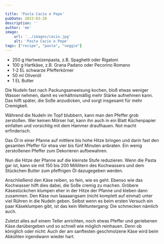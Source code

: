 ```yaml
---

title: 'Pasta Cacio e Pepe'
pubDate: 2023-03-20
description: ''
author: 'me'
image:
    url: '../images/cacio.jpg'
    alt: 'Pasta Cacio e Pepe'
tags: ["recipe", "pasta", "veggie"]
---
```

* 250 g Hartweizenpasta, z.B. Spaghetti oder Rigatoni
* 100 g Hartkäse, z.B. Grana Padano oder Pecorino Romano
* 1-2 EL schwarze Pfefferkörner
* 50 ml Olivenöl
* 1 EL Butter
  
Die Nudeln fast nach Packungsanweisung kochen, bloß etwas weniger Wasser nehmen, damit es verhältnismäßig mehr Stärke aufnehmen kann. Das hilft später, die Soße anzudicken, und sorgt insgesamt für mehr Cremigkeit.

Während die Nudeln im Topf blubbern, kann man den Pfeffer grob zerstoßen. Wer keinen Mörser hat, kann ihn auch in ein Blatt Küchenpapier einfalten und vorsichtig mit dem Hammer draufhauen. Not macht erfinderisch.

Das Öl in einer Pfanne auf mittlere bis hohe Hitze bringen und darin fast den gesamten Pfeffer für etwa vier bis fünf Minuten anbraten. Ein wenig zerstoßenen Pfeffer zum Dekorieren aufbewahren.

Nun die Hitze der Pfanne auf die kleinste Stufe reduzieren. Wenn die Pasta gar ist, kann sie mit 150 bis 200 Millilitern des Kochwassers und dem Stückchen Butter zum pfeffrigen Öl dazugegeben werden.

Anschließend den Käse reiben, so fein, wie es geht. Ebenso wie das Kochwasser hilft dies dabei, die Soße cremig zu machen. Gröbere Käsestückchen klumpen eher in der Hitze der Pfanne und kleben dann zusammen. Den Käse nun laaaaangsam (nicht komplett auf einmal) unter viel Rühren in die Nudeln geben. Selbst wenn es beim ersten Versuch ein paar Käseklumpen gibt, ist das kein Weltuntergang: Die schmecken nämlich auch.

Zuletzt alles auf einem Teller anrichten, noch etwas Pfeffer und geriebenen Käse darübergeben und so schnell wie möglich reinhauen. Denn ob königlich oder nicht: Auch der am sanftesten geschmolzene Käse wird beim Abkühlen irgendwann wieder hart.